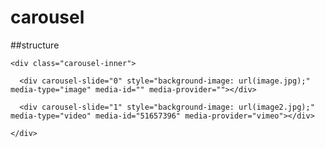 # carousel

##structure

<section class="carousel">

  <div class="carousel-container">

    <div class="carousel-inner">

      <div carousel-slide="0" style="background-image: url(image.jpg);" media-type="image" media-id="" media-provider=""></div>
            
      <div carousel-slide="1" style="background-image: url(image2.jpg);" media-type="video" media-id="51657396" media-provider="vimeo"></div>

    </div>
  
  </div>

</section>
